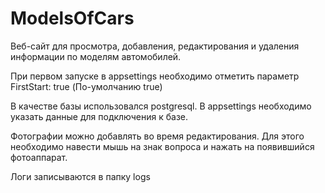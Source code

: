 # ModelsOfCars
Веб-сайт для просмотра, добавления, редактирования и удаления информации по моделям автомобилей.

При первом запуске в appsettings необходимо отметить параметр FirstStart: true (По-умолчанию true)

В качестве базы использовался postgresql. В appsettings необходимо указать данные для подключения к базе.

Фотографии можно добавлять во время редактирования. Для этого необходимо навести мышь на знак вопроса и нажать на появившийся фотоаппарат.

Логи записываются в папку logs
